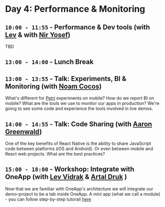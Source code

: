 # Day 4: Performance & Monitoring


## `10:00 - 11:55` - Performance & Dev tools (with [Lev](mailto:levv@wix.com) & with [Nir Yosef](mailto:niryo@wix.com ))
TBD


## `13:00 - 14:00` - Lunch Break

## `13:00 - 13:55` - Talk: Experiments, BI & Monitoring (with [Noam Cocos](mailto:noamc@wix.com))
What's different for [Petri](https://github.com/wix/petri) experiments on mobile? How do we report BI on mobile? What are the tools we use to monitor our apps in production? We're going to see some code and experience the tools involved in live demos.


## `14:00 - 14:55` - Talk: Code Sharing (with [Aaron Greenwald](mailto:aarong@wix.com))
One of the key benefits of React Native is the ability to share JavaScript code between platforms (iOS and Android). Or even between mobile and React web projects. What are the best practices?


## `15:00 - 18:00` - Workshop: Integrate with OneApp (with [Lev Vidrak](mailto:levv@wix.com) & [Artal Druk](mailto:artald@wix.com) )
Now that we are familiar with OneApp's architecture we will integrate our demo-project to be a tab inside OneApp. A mini app (what we call a module) - you can follow step-by-step tutorail [here](https://github.com/wix-private/awesome-mobile-framework/blob/master/AddingNewModuleAsTabToOneApp.md)

